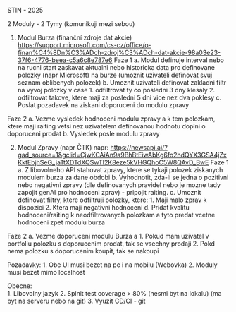 STIN - 2025

2 Moduly - 2 Tymy (komunikuji mezi sebou)

1) Modul Burza (finanční zdroje dat akcie)
https://support.microsoft.com/cs-cz/office/o-finan%C4%8Dn%C3%ADch-zdroj%C3%ADch-dat-akcie-98a03e23-37f6-4776-beea-c5a6c8e787e6
Faze 1
	a. Modul definuje interval nebo na rucni start zaskavat aktualni nebo historicka data pro definovane polozky
		(napr Microsoft) na burze (umoznit uzivateli definovat svuj seznam oblibenych polozek)
	b. Umoznit uzivateli definovat zakladni filtr na vyvoj polozky v case
		1. odfiltrovat ty co posledni 3 dny klesaly
		2. odfiltrovat takove, ktere maji za posledni 5 dni vice nez dva poklesy
	c. Poslat pozadavek na ziskani doporuceni do modulu zpravy
	
Faze 2
	a. Vezme vysledek hodnoceni modulu zpravy a k tem polozkam, ktere maji raiting vetsi
		nez uzivatelem definovanou hodnotu doplni o doporuceni prodat
	b. Vysledek posle modulu zpravy	 		



2) Modul Zpravy (napr ČTK)
napr: https://newsapi.ai/?gad_source=1&gclid=CjwKCAiAn9a9BhBtEiwAbKg6fo2hdQYX3GSA4jZxKktEbjhSeG_jaTtXDTdXQSwTI2K8eze5kVHGQhoC5W8QAvD_BwE
Faze 1
	a. Z libovolneho API stahovat zpravy, ktere se tykaji polozek ziskanych modulem burza za dane obdobi
	b. Vyhodnotit, zda-li se jedna o pozitivni nebo negativni zpravy (dle definovanych pravidel
		nebo je mozne tady zapojit genAI pro hodnoceni zprav) - pripojit raiting.
	c. Umoznit definovat filtry, ktere odfiltruji polozky, ktere: 
		1. Maji malo zprav k dispozici
		2. Ktera maji negativni hodnoceni
	d. Pridat kvalitu hodnoceni/raiting k neodfiltrovanych polozkam a tyto predat vcetne hodnoceni zpet modulu burza
	
Faze 2
	a. Vezme doporuceni modulu Burza a
		1. Pokud mam uzivatel v portfoliu polozku s doporucenim prodat, tak se vsechny prodaji
		2. Pokd nema polozku s doporucenim koupit, tak se nakoupi
	
	
Pozadavky: 
	1. Obe UI musi bezet na pc i na mobilu (Webovka)
	2. Moduly musi bezet mimo localhost

Obecne: 	
	1. Libovolny jazyk 
	2. Splnit test coverage > 80%  (nesmi byt na lokalu) (ma byt na serveru nebo na git)
	3. Vyuzit CD/CI - git	
